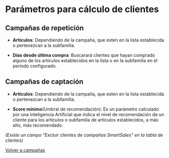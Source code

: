 # Parámetros para cálculo de clientes

## Campañas de repetición
 - **Artículos**: Dependiendo de la campaña, que esten en la lista establecida o pertenezcan a la subfamilia.

 - **Días desde última compra**: Buscarará clientes que hayan comprado alguno de los artículos establecidos en la lista o en la subfamilia en el periodo configurado.

## Campañas de captación
 - **Artículos**: Dependiendo de la campaña, que esten en la lista establecida o pertenezcan a la subfamilia.

 - **Score mínimo**(Umbral de recomendación): Es un parámetro calculado por una Inteligencia Artificial que indica el nivel de recomendación de un cliente para los artículos o subfamilia de artículos establecidos, a más alto, más recomendado.

 *(Existe un campo "Excluir clientes de campañas SmartSales" en la tabla de clientes)*


[Volver a campañas](./index.md)
